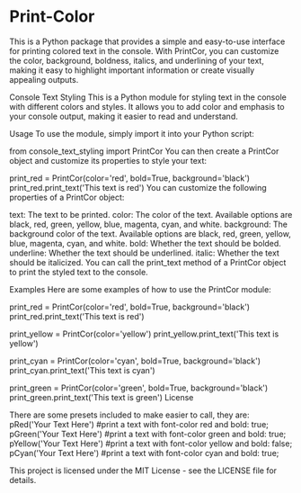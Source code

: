 # Print-Color
This is a Python package that provides a simple and easy-to-use interface for printing colored text in the console. With PrintCor, you can customize the color, background, boldness, italics, and underlining of your text, making it easy to highlight important information or create visually appealing outputs.

Console Text Styling
This is a Python module for styling text in the console with different colors and styles. It allows you to add color and emphasis to your console output, making it easier to read and understand.

Usage
To use the module, simply import it into your Python script:

from console_text_styling import PrintCor
You can then create a PrintCor object and customize its properties to style your text:

print_red = PrintCor(color='red', bold=True, background='black')
print_red.print_text('This text is red')
You can customize the following properties of a PrintCor object:

text: The text to be printed.
color: The color of the text. Available options are black, red, green, yellow, blue, magenta, cyan, and white.
background: The background color of the text. Available options are black, red, green, yellow, blue, magenta, cyan, and white.
bold: Whether the text should be bolded.
underline: Whether the text should be underlined.
italic: Whether the text should be italicized.
You can call the print_text method of a PrintCor object to print the styled text to the console.

Examples
Here are some examples of how to use the PrintCor module:

print_red = PrintCor(color='red', bold=True, background='black')
print_red.print_text('This text is red')

print_yellow = PrintCor(color='yellow')
print_yellow.print_text('This text is yellow')

print_cyan = PrintCor(color='cyan', bold=True, background='black')
print_cyan.print_text('This text is cyan')

print_green = PrintCor(color='green', bold=True, background='black')
print_green.print_text('This text is green')
License

There are some presets included to make easier to call, they are:
pRed('Your Text Here') #print a text with font-color red and bold: true;
pGreen('Your Text Here') #print a text with font-color green and bold: true;
pYellow('Your Text Here') #print a text with font-color yellow and bold: false;
pCyan('Your Text Here') #print a text with font-color cyan and bold: true;

This project is licensed under the MIT License - see the LICENSE file for details.
